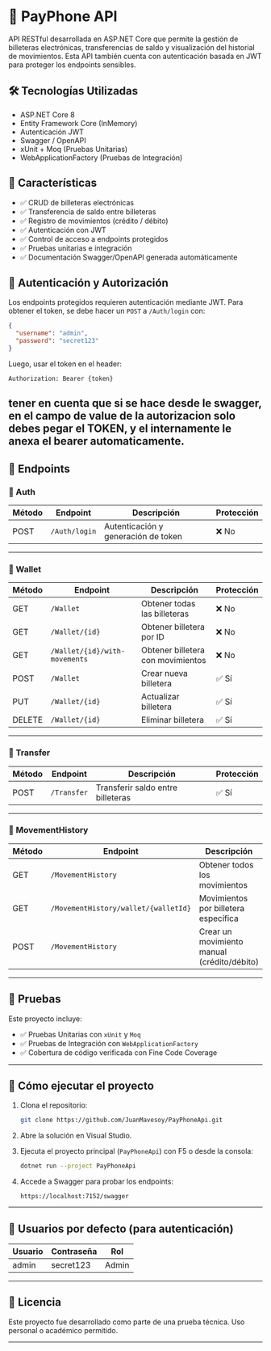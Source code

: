 # 📱 PayPhone API

API RESTful desarrollada en ASP.NET Core que permite la gestión de billeteras electrónicas, transferencias de saldo y visualización del historial de movimientos. Esta API también cuenta con autenticación basada en JWT para proteger los endpoints sensibles.

## 🛠️ Tecnologías Utilizadas

- ASP.NET Core 8
- Entity Framework Core (InMemory)
- Autenticación JWT
- Swagger / OpenAPI
- xUnit + Moq (Pruebas Unitarias)
- WebApplicationFactory (Pruebas de Integración)

## 📌 Características

- ✅ CRUD de billeteras electrónicas
- ✅ Transferencia de saldo entre billeteras
- ✅ Registro de movimientos (crédito / débito)
- ✅ Autenticación con JWT
- ✅ Control de acceso a endpoints protegidos
- ✅ Pruebas unitarias e integración
- ✅ Documentación Swagger/OpenAPI generada automáticamente

## 🔐 Autenticación y Autorización

Los endpoints protegidos requieren autenticación mediante JWT. Para obtener el token, se debe hacer un `POST` a `/Auth/login` con:

```json
{
  "username": "admin",
  "password": "secret123"
}
```

Luego, usar el token en el header:

```
Authorization: Bearer {token}
```
tener en cuenta que si se hace desde le swagger, en el campo de value de la autorizacion solo debes pegar el TOKEN, y el internamente le anexa el bearer automaticamente.
---

## 📂 Endpoints

### 🧾 Auth

| Método | Endpoint        | Descripción                         | Protección |
|--------|------------------|-------------------------------------|------------|
| POST   | `/Auth/login`    | Autenticación y generación de token | ❌ No      |

---

### 👛 Wallet

| Método | Endpoint                       | Descripción                             | Protección |
|--------|---------------------------------|-----------------------------------------|------------|
| GET    | `/Wallet`                      | Obtener todas las billeteras            | ❌ No     |
| GET    | `/Wallet/{id}`                 | Obtener billetera por ID                | ❌ No     |
| GET    | `/Wallet/{id}/with-movements`  | Obtener billetera con movimientos       | ❌ No     |
| POST   | `/Wallet`                      | Crear nueva billetera                   | ✅ Sí      |
| PUT    | `/Wallet/{id}`                 | Actualizar billetera                    | ✅ Sí      |
| DELETE | `/Wallet/{id}`                 | Eliminar billetera                      | ✅ Sí      |

---

### 💸 Transfer

| Método | Endpoint     | Descripción                               | Protección |
|--------|--------------|-------------------------------------------|------------|
| POST   | `/Transfer`  | Transferir saldo entre billeteras         | ✅ Sí      |

---

### 📑 MovementHistory

| Método | Endpoint                               | Descripción                                  | Protección |
|--------|-----------------------------------------|----------------------------------------------|------------|
| GET    | `/MovementHistory`                     | Obtener todos los movimientos                | ❌ No      |
| GET    | `/MovementHistory/wallet/{walletId}`   | Movimientos por billetera específica         | ❌ No      |
| POST   | `/MovementHistory`                     | Crear un movimiento manual (crédito/débito) | ✅ Sí      |

---

## 🧪 Pruebas

Este proyecto incluye:

- ✅ Pruebas Unitarias con `xUnit` y `Moq`
- ✅ Pruebas de Integración con `WebApplicationFactory`
- ✅ Cobertura de código verificada con Fine Code Coverage

---

## 🚀 Cómo ejecutar el proyecto

1. Clona el repositorio:
   ```bash
   git clone https://github.com/JuanMavesoy/PayPhoneApi.git
   ```

2. Abre la solución en Visual Studio.

3. Ejecuta el proyecto principal (`PayPhoneApi`) con F5 o desde la consola:
   ```bash
   dotnet run --project PayPhoneApi
   ```

4. Accede a Swagger para probar los endpoints:
   ```
   https://localhost:7152/swagger
   ```

---

## 📌 Usuarios por defecto (para autenticación)

| Usuario | Contraseña   | Rol   |
|---------|--------------|-------|
| admin   | secret123    | Admin |

---

## 🧾 Licencia

Este proyecto fue desarrollado como parte de una prueba técnica. Uso personal o académico permitido.

---
